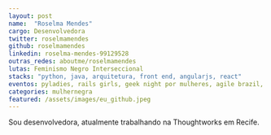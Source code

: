 ```yaml
---
layout: post
name:  "Roselma Mendes"
cargo: Desenvolvedora
twitter: roselmamendes
github: roselmamendes
linkedin: roselma-mendes-99129528
outras_redes: aboutme/roselmamendes
lutas: Feminismo Negro Interseccional
stacks: "python, java, arquitetura, front end, angularjs, react"
eventos: pyladies, rails girls, geek night por mulheres, agile brazil, EBTS
categories: mulhernegra
featured: /assets/images/eu_github.jpeg
---
```

Sou desenvolvedora, atualmente trabalhando na Thoughtworks em Recife.
